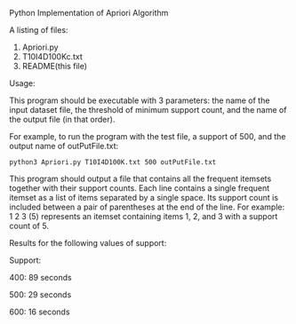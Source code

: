 Python Implementation of Apriori Algorithm 

A listing of files:

1. Apriori.py
2. T10I4D100Kc.txt
3. README(this file)


Usage:

This program should be executable with 3 parameters: the name of the input dataset file, the threshold of minimum support count, and the name of the output file (in that order). 

For example, to run the program with the test file, a support of 500, and the output name of outPutFile.txt:

    python3 Apriori.py T10I4D100K.txt 500 outPutFile.txt
 

This program should output a file that contains all the frequent itemsets together with their support counts. Each line contains a single frequent itemset as a list of items separated by a single space. Its support count is included between a pair of parentheses at the end of the line. For example: 1 2 3 (5) represents an itemset containing items 1, 2, and 3 with a support count of 5. 

Results for the following values of support:  

Support: 

400: 89 seconds

500: 29 seconds

600: 16 seconds
  


